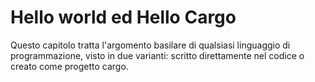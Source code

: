 # Hello world ed Hello Cargo

Questo capitolo tratta l'argomento basilare di qualsiasi linguaggio di programmazione, visto in due varianti: scritto direttamente nel codice o creato come progetto cargo.
